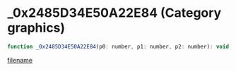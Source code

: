 # _0x2485D34E50A22E84 (Category graphics)

```js
function _0x2485D34E50A22E84(p0: number, p1: number, p2: number): void
```

[filename](_0x2485D34E50A22E84_m.md ':include')
